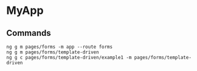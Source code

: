 # MyApp

## Commands

    ng g m pages/forms -m app --route forms
    ng g m pages/forms/template-driven
    ng g c pages/forms/template-driven/example1 -m pages/forms/template-driven
